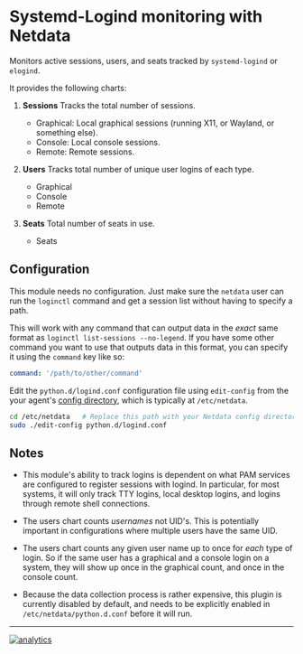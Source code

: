 # Systemd-Logind monitoring with Netdata

Monitors active sessions, users, and seats tracked by `systemd-logind` or `elogind`.

It provides the following charts:

1.  **Sessions** Tracks the total number of sessions.

    -   Graphical: Local graphical sessions (running X11, or Wayland, or something else).
    -   Console: Local console sessions.
    -   Remote: Remote sessions.

2.  **Users** Tracks total number of unique user logins of each type.

    -   Graphical
    -   Console
    -   Remote

3.  **Seats** Total number of seats in use.

    -   Seats

## Configuration

This module needs no configuration. Just make sure the `netdata` user
can run the `loginctl` command and get a session list without having to
specify a path.

This will work with any command that can output data in the _exact_
same format as `loginctl list-sessions --no-legend`.  If you have some
other command you want to use that outputs data in this format, you can
specify it using the `command` key like so:

```yaml
command: '/path/to/other/command'
```

Edit the `python.d/logind.conf` configuration file using `edit-config` from the your agent's [config
directory](../../../docs/step-by-step/step-04.md#find-your-netdataconf-file), which is typically at `/etc/netdata`.

```bash
cd /etc/netdata   # Replace this path with your Netdata config directory, if different
sudo ./edit-config python.d/logind.conf
```

## Notes

-   This module's ability to track logins is dependent on what PAM services
    are configured to register sessions with logind.  In particular, for
    most systems, it will only track TTY logins, local desktop logins,
    and logins through remote shell connections.

-   The users chart counts _usernames_ not UID's.  This is potentially
    important in configurations where multiple users have the same UID.

-   The users chart counts any given user name up to once for _each_ type
    of login.  So if the same user has a graphical and a console login on a
    system, they will show up once in the graphical count, and once in the
    console count.

-   Because the data collection process is rather expensive, this plugin
    is currently disabled by default, and needs to be explicitly enabled in
    `/etc/netdata/python.d.conf` before it will run.

---

[![analytics](https://www.google-analytics.com/collect?v=1&aip=1&t=pageview&_s=1&ds=github&dr=https%3A%2F%2Fgithub.com%2Fnetdata%2Fnetdata&dl=https%3A%2F%2Fmy-netdata.io%2Fgithub%2Fcollectors%2Fpython.d.plugin%2Flogind%2FREADME&_u=MAC~&cid=5792dfd7-8dc4-476b-af31-da2fdb9f93d2&tid=UA-64295674-3)](<>)
